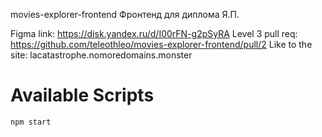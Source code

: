 movies-explorer-frontend
Фронтенд для диплома Я.П.

Figma link: https://disk.yandex.ru/d/I00rFN-g2pSyRA
Level 3 pull req: https://github.com/teleothleo/movies-explorer-frontend/pull/2
Like to the site: lacatastrophe.nomoredomains.monster

# Available Scripts

`npm start`
